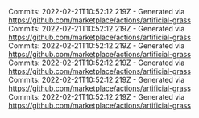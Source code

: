 Commits: 2022-02-21T10:52:12.219Z - Generated via https://github.com/marketplace/actions/artificial-grass
<br>
Commits: 2022-02-21T10:52:12.219Z - Generated via https://github.com/marketplace/actions/artificial-grass
<br>
Commits: 2022-02-21T10:52:12.219Z - Generated via https://github.com/marketplace/actions/artificial-grass
<br>
Commits: 2022-02-21T10:52:12.219Z - Generated via https://github.com/marketplace/actions/artificial-grass
<br>
Commits: 2022-02-21T10:52:12.219Z - Generated via https://github.com/marketplace/actions/artificial-grass
<br>
Commits: 2022-02-21T10:52:12.219Z - Generated via https://github.com/marketplace/actions/artificial-grass
<br>
